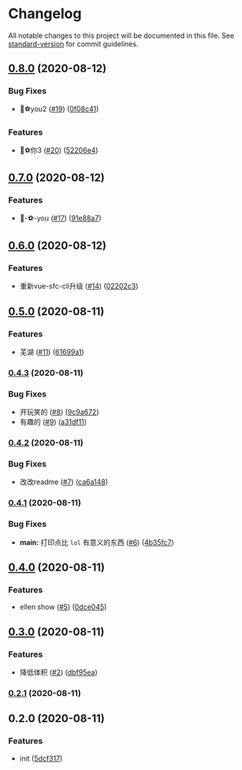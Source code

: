 # Changelog

All notable changes to this project will be documented in this file. See [standard-version](https://github.com/conventional-changelog/standard-version) for commit guidelines.

## [0.8.0](https://github.com/eviIIt/play-cli/compare/v0.7.0...v0.8.0) (2020-08-12)


### Bug Fixes

* 🏀⚽️you2 ([#19](https://github.com/eviIIt/play-cli/issues/19)) ([0f08c41](https://github.com/eviIIt/play-cli/commit/0f08c41))


### Features

* 🏀⚽️你3 ([#20](https://github.com/eviIIt/play-cli/issues/20)) ([52206e4](https://github.com/eviIIt/play-cli/commit/52206e4))



## [0.7.0](https://github.com/eviIIt/play-cli/compare/v0.6.0...v0.7.0) (2020-08-12)


### Features

* 🏀-⚽️-you ([#17](https://github.com/eviIIt/play-cli/issues/17)) ([91e88a7](https://github.com/eviIIt/play-cli/commit/91e88a7))



## [0.6.0](https://github.com/eviIIt/play-cli/compare/v0.5.0...v0.6.0) (2020-08-12)


### Features

* 重新vue-sfc-cli升级 ([#14](https://github.com/eviIIt/play-cli/issues/14)) ([02202c3](https://github.com/eviIIt/play-cli/commit/02202c3))



## [0.5.0](https://github.com/eviIIt/play-cli/compare/v0.4.3...v0.5.0) (2020-08-11)


### Features

* 芜湖 ([#11](https://github.com/eviIIt/play-cli/issues/11)) ([61699a1](https://github.com/eviIIt/play-cli/commit/61699a1))



### [0.4.3](https://github.com/eviIIt/play-cli/compare/v0.4.2...v0.4.3) (2020-08-11)


### Bug Fixes

* 开玩笑的 ([#8](https://github.com/eviIIt/play-cli/issues/8)) ([9c9a672](https://github.com/eviIIt/play-cli/commit/9c9a672))
* 有趣的 ([#9](https://github.com/eviIIt/play-cli/issues/9)) ([a31df11](https://github.com/eviIIt/play-cli/commit/a31df11))



### [0.4.2](https://github.com/eviIIt/play-cli/compare/v0.4.1...v0.4.2) (2020-08-11)


### Bug Fixes

* 改改readme ([#7](https://github.com/eviIIt/play-cli/issues/7)) ([ca6a148](https://github.com/eviIIt/play-cli/commit/ca6a148))



### [0.4.1](https://github.com/eviIIt/play-cli/compare/v0.4.0...v0.4.1) (2020-08-11)


### Bug Fixes

* **main:** 打印点比 `lol` 有意义的东西 ([#6](https://github.com/eviIIt/play-cli/issues/6)) ([4b35fc7](https://github.com/eviIIt/play-cli/commit/4b35fc7))



## [0.4.0](https://github.com/eviIIt/play-cli/compare/v0.3.0...v0.4.0) (2020-08-11)


### Features

* ellen show ([#5](https://github.com/eviIIt/play-cli/issues/5)) ([0dce045](https://github.com/eviIIt/play-cli/commit/0dce045))



## [0.3.0](https://github.com/eviIIt/play-cli/compare/v0.2.1...v0.3.0) (2020-08-11)


### Features

* 降低体积 ([#2](https://github.com/eviIIt/play-cli/issues/2)) ([dbf95ea](https://github.com/eviIIt/play-cli/commit/dbf95ea))



### [0.2.1](https://github.com/eviIIt/play-cli/compare/v0.2.0...v0.2.1) (2020-08-11)



## 0.2.0 (2020-08-11)


### Features

* init ([5dcf317](https://github.com/eviIIt/play-cli/commit/5dcf317))

